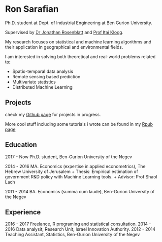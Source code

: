 
# Ron Sarafian

Ph.D. student at Dept. of Industrial Engineering at Ben Gurion University.

Supervised by [Dr Jonathan Rosenblatt](http://www.john-ros.com/) and [Prof Itai Kloog](http://in.bgu.ac.il/en/humsos/geog/Pages/staff/kloog.aspx). 

My research focuses on statistical and machine learning algorithms and their application in geographical and environmental fields.

I am interested in solving both theoretical and real-world problems related to:

- Spatio-temporal data analysis
- Remote sensing based prediction 
- Multivariate statistics
- Distributed Machine Learning


## Projects

check my [Github page](https://github.com/ronsarafian) for projects in progress.

More cool stuff including some tutorials i wrote can be found in my [Rpub page](http://rpubs.com/ronsar)


## Education

2017 - Now  Ph.D. student, Ben-Gurion University of the Negev

2014 - 2016 MA. Economics (expertise in applied econometrics), The Hebrew University of Jerusalem
    + Thesis: Empirical estimation of government R&D policy with Machine Learning tools.
    + Advisor: Prof Shaol Lach

2011 - 2014 BA. Economics (summa cum laude), Ben-Gurion University of the Negev


## Experience

2016 - 2017 Freelance, R programing and statistical consultation.
2014 - 2016 Data analysit, Research Unit, Israel Innovation Authority.
2012 - 2014 Teaching Assistant, Statistics, Ben-Gurion University of the Negev

